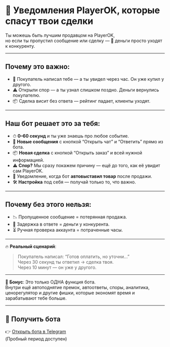 # 🔔 Уведомления PlayerOK, которые спасут твои сделки

Ты можешь быть лучшим продавцом на PlayerOK,  
но если ты пропустил сообщение или сделку — 💸 деньги просто уходят к конкуренту.  

---

## Почему это важно:
- 💬 Покупатель написал тебе — а ты увидел через час. Он уже купил у другого.
- ⚠️ Открыли спор — а ты узнал слишком поздно. Деньги вернулись покупателю.
- 📦 Сделка висит без ответа — рейтинг падает, клиенты уходят.

---

## Наш бот решает это за тебя:
- ⏱ **0–60 секунд** и ты уже знаешь про любое событие.
- 💬 **Новые сообщения** с кнопкой “Открыть чат” и “Ответить” прямо из бота.
- 📦 **Новая сделка** с кнопкой “Открыть заказ” и всей нужной информацией.
- ⚠️ **Спор?** Мы сразу покажем причину — ещё до того, как её увидит сам PlayerOK.
- 🔄 Уведомление, когда бот **автовыставил товар** после продажи.
- 🛠 **Настройка** под себя — получай только то, что важно.

---

## Почему без этого нельзя:
- 📉 Пропущенное сообщение = потерянная продажа.
- 💸 Задержка в ответе = деньги у конкурента.
- ⏳ Ручная проверка аккаунта = потраченные часы.

---

🔥 **Реальный сценарий**:
> Покупатель написал: “Готов оплатить, но уточни…”  
> Через 30 секунд ты ответил → сделка твоя.  
> Через 10 минут — он уже у другого.

---

💎 **Бонус**: Это только ОДНА функция бота.  
Внутри ещё автоподнятие премок, автоответы, споры, аналитика, ценорегулятор и другие фишки, которые экономят время и зарабатывают тебе больше.

---

## 🔗 Получить бота
👉 [Открыть бота в Telegram](https://t.me/PlayerOKManager_bot?start=github_answer)  
(Пробный период доступен)
